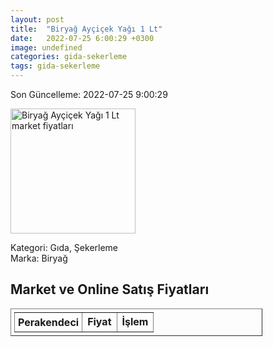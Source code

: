 ```yaml
---
layout: post
title:  "Biryağ Ayçiçek Yağı 1 Lt"
date:   2022-07-25 6:00:29 +0300
image: undefined
categories: gida-sekerleme
tags: gida-sekerleme
---
```


Son Güncelleme: 2022-07-25 9:00:29

<img src="undefined" width="200" alt="Biryağ Ayçiçek Yağı 1 Lt market fiyatları" />

Kategori: Gıda, Şekerleme
<br />
Marka: Biryağ

<h2>Market ve Online Satış Fiyatları</h2>

<table border="1" style="padding: 5px;width:80%;">
  <tr>
    <td style="padding: 5px;"><strong>Perakendeci</strong></td>
    <td><strong>Fiyat</strong></td>
    <td><strong>İşlem</strong></td>
  </tr>
  
</table>
